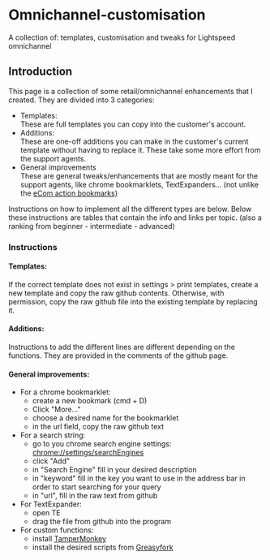 # Omnichannel-customisation
A collection of: templates, customisation and tweaks for Lightspeed omnichannel

<span>
<h2>Introduction</h2>
<p>This page is a collection of some retail/omnichannel enhancements that I created.
	They are divided into 3 categories:</p>
<ul>
	<li>Templates:</br>
	These are full templates you can copy into the customer's account.
	</li>
	<li>
	Additions:</br>
	These are one-off additions you can make in the customer's current template without having to replace it. These take some more effort from the support agents.
	</li>
	<li>
	General improvements</br>
	These are general tweaks/enhancements that are mostly meant for the support agents, like chrome bookmarklets, TextExpanders... (not unlike the <a href="https://confluence.atlightspeed.net/display/eCom/Action+Bookmarks">eCom action bookmarks)</a>
	</li>
</ul>
	<p>Instructions on how to implement all the different types are below.
Below these instructions are tables that contain the info and links per topic. (also a ranking from beginner - intermediate - advanced)</p>
</span>

<span>
<h3>Instructions</h3>
<h4>Templates:</h4>
<p>If the correct template does not exist in settings > print templates, create a new template and copy the raw github contents. Otherwise, with permission, copy the raw github file into the existing template by replacing it.</p>

<h4>Additions:</h4>
<p>Instructions to add the different lines are different depending on the functions.
They are provided in the comments of the github page.</p>

<h4>General improvements:</h4>
<ul>
	<li>For a chrome bookmarklet:
		<ul>
			<li>create a new bookmark (cmd + D)</li>
			<li>Click "More..."</li>
			<li>choose a desired name for the bookmarklet</li>
			<li>in the url field, copy the raw github text</li>
		</ul>
	</li>
	<li>For a search string:
		<ul>
			<li>go to you chrome search engine settings: <a href="chrome://settings/searchEngines">chrome://settings/searchEngines</a></li>
			<li>click "Add"</li>
			<li>in "Search Engine" fill in your desired description</li>
			<li>in "keyword" fill in the key you want to use in the address bar in order to start searching for your query</li>
			<li>in "url", fill in the raw text from github</li>
		</ul>
	</li>
	<li>For TextExpander:
		<ul>
			<li>open TE</li>
			<li/>drag the file from github into the program</li>
		</ul>
	</li>
	<li>For custom functions:
		<ul>
			<li>install <a href="https://www.tampermonkey.net/">TamperMonkey</a></li>
			<li>install the desired scripts from <a href="https://greasyfork.org/en/users/428438-ruben-van-hee">Greasyfork</a></li>
		</ul>
	</li>
</ul>
